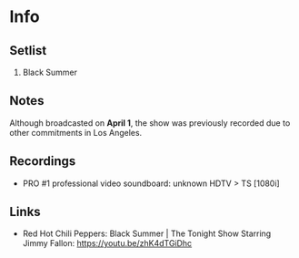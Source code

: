 # Info

## Setlist
1. Black Summer

## Notes
Although broadcasted on **April 1**, the show was previously recorded due to other commitments in Los Angeles.

## Recordings

* PRO #1 professional video soundboard: unknown HDTV > TS [1080i]

## Links

* Red Hot Chili Peppers: Black Summer | The Tonight Show Starring Jimmy Fallon: https://youtu.be/zhK4dTGiDhc
